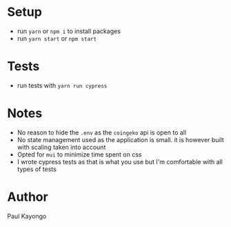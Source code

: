 # Setup

- run `yarn` or `npm i` to install packages
- run `yarn start` or `npm start`

# Tests
- run tests with `yarn run cypress`

# Notes
- No reason to hide the `.env` as the `coingeko` api is open to all
- No state management used as the application is small. it is however built with scaling taken into account
- Opted for `mui` to minimize time spent on css
- I wrote cypress tests as that is what you use but I'm comfortable with all types of tests

# Author
Paul Kayongo
